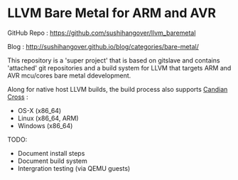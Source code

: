 LLVM Bare Metal for ARM and AVR
=================
GitHub Repo : https://github.com/sushihangover/llvm_baremetal

Blog : http://sushihangover.github.io/blog/categories/bare-metal/

This repository is a 'super project' that is based on gitslave and contains 'attached' git repositories and a build system for LLVM that targets ARM and AVR mcu/cores bare metal ddevelopment.

Along for native host LLVM builds, the build process also supports [Candian Cross](http://en.wikipedia.org/wiki/Canadian_cross#Canadian_Cross) :
* OS-X (x86_64)
* Linux (x86_64, ARM)
* Windows (x86_64)

TODO:
* Document install steps
* Document build system
* Intergration testing (via QEMU guests)

